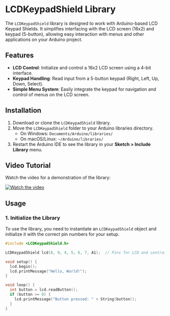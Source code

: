 # LCDKeypadShield Library

The `LCDKeypadShield` library is designed to work with Arduino-based LCD Keypad Shields. It simplifies interfacing with the LCD screen (16x2) and keypad (5-button), allowing easy interaction with menus and other applications on your Arduino project.

## Features

- **LCD Control**: Initialize and control a 16x2 LCD screen using a 4-bit interface.
- **Keypad Handling**: Read input from a 5-button keypad (Right, Left, Up, Down, Select).
- **Simple Menu System**: Easily integrate the keypad for navigation and control of menus on the LCD screen.

## Installation

1. Download or clone the `LCDKeypadShield` library.
2. Move the `LCDKeypadShield` folder to your Arduino libraries directory.
   - On Windows: `Documents/Arduino/libraries/`
   - On macOS/Linux: `~/Arduino/libraries/`
3. Restart the Arduino IDE to see the library in your **Sketch > Include Library** menu.

## Video Tutorial

Watch the video for a demonstration of the library:

[![Watch the video](https://img.youtube.com/vi/tiE-pJBoA1s/0.jpg)](https://youtube.com/shorts/tiE-pJBoA1s)

## Usage

### 1. Initialize the Library

To use the library, you need to instantiate an `LCDKeypadShield` object and initialize it with the correct pin numbers for your setup. 

```cpp
#include <LCDKeypadShield.h>

LCDKeypadShield lcd(8, 9, 4, 5, 6, 7, A1);  // Pins for LCD and contrast pin

void setup() {
  lcd.begin();
  lcd.printMessage("Hello, World!");
}

void loop() {
  int button = lcd.readButton();
  if (button >= 0) {
    lcd.printMessage("Button pressed: " + String(button));
  }
}
